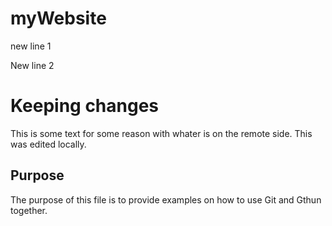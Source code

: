 # myWebsite

new line 1

New line 2

# Keeping changes
This is some text for some reason
with whater is on the remote side.
This was edited locally.

## Purpose

The purpose of this file is to provide examples
on how to use Git and Gthun together. 
